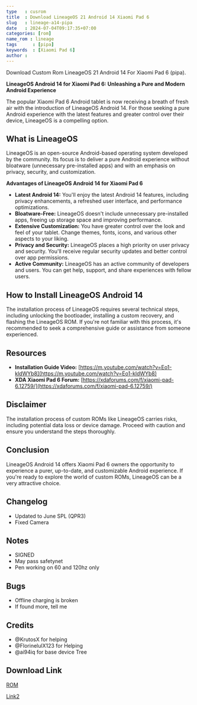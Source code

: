 ```yaml
---
type   : cusrom
title  : Download LineageOS 21 Android 14 Xiaomi Pad 6
slug   : lineage-a14-pipa
date   : 2024-07-04T09:17:35+07:00
categories: [rom]
name_rom : lineage
tags      : [pipa]
keywords  : [Xiaomi Pad 6]
author : 
---
```


Download Custom Rom LineageOS 21 Android 14 For Xiaomi Pad 6 (pipa).

**LineageOS Android 14 for Xiaomi Pad 6: Unleashing a Pure and Modern Android Experience**

The popular Xiaomi Pad 6 Android tablet is now receiving a breath of fresh air with the introduction of LineageOS Android 14. For those seeking a pure Android experience with the latest features and greater control over their device, LineageOS is a compelling option.

## What is LineageOS

LineageOS is an open-source Android-based operating system developed by the community. Its focus is to deliver a pure Android experience without bloatware (unnecessary pre-installed apps) and with an emphasis on privacy, security, and customization.

**Advantages of LineageOS Android 14 for Xiaomi Pad 6**

* **Latest Android 14:** You'll enjoy the latest Android 14 features, including privacy enhancements, a refreshed user interface, and performance optimizations.
* **Bloatware-Free:** LineageOS doesn't include unnecessary pre-installed apps, freeing up storage space and improving performance.
* **Extensive Customization:** You have greater control over the look and feel of your tablet. Change themes, fonts, icons, and various other aspects to your liking.
* **Privacy and Security:** LineageOS places a high priority on user privacy and security. You'll receive regular security updates and better control over app permissions.
* **Active Community:** LineageOS has an active community of developers and users. You can get help, support, and share experiences with fellow users.

## How to Install LineageOS Android 14

The installation process of LineageOS requires several technical steps, including unlocking the bootloader, installing a custom recovery, and flashing the LineageOS ROM. If you're not familiar with this process, it's recommended to seek a comprehensive guide or assistance from someone experienced.

## Resources

* **Installation Guide Video:** [https://m.youtube.com/watch?v=Eo1-kldWYb8](https://m.youtube.com/watch?v=Eo1-kldWYb8)
* **XDA Xiaomi Pad 6 Forum:** [https://xdaforums.com/f/xiaomi-pad-6.12759/](https://xdaforums.com/f/xiaomi-pad-6.12759/)

## Disclaimer

The installation process of custom ROMs like LineageOS carries risks, including potential data loss or device damage. Proceed with caution and ensure you understand the steps thoroughly.

## Conclusion

LineageOS Android 14 offers Xiaomi Pad 6 owners the opportunity to experience a purer, up-to-date, and customizable Android experience. If you're ready to explore the world of custom ROMs, LineageOS can be a very attractive choice.


## Changelog
- Updated to June SPL (QPR3)
- Fixed Camera


## Notes
- SIGNED
- May pass safetynet
- Pen working on 60 and 120hz only

## Bugs
- Offline charging is broken
- If found more, tell me

## Credits
- @KrutosX for helping
- @FlorinelulX123 for Helping
- @ai94iq for base device Tree


## Download Link
[ROM](https://drive.google.com/drive/folders/1ss0FuIhh32fXsiq4B-3xg9dh5GBgTorZ?usp=sharing)

[Link2](https://t.me/wahyu6070files/987?single)


